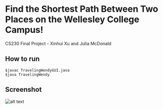 # Find the Shortest Path Between Two Places on the Wellesley College Campus!
CS230 Final Project - Xinhui Xu and Julia McDonald

## How to run
```
$javac TravelingWendyGUI.java
$java TravelingWendy
```

## Screenshot

![alt text](https://github.com/juliammcdonald/reimagined-telegram/blob/master/TW_screenshot.png "image")
